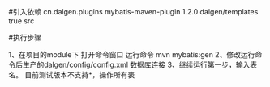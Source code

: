 #引入依赖
<build>
	<plugin>
			<groupId>cn.dalgen.plugins</groupId>
			<artifactId>mybatis-maven-plugin</artifactId>
			<version>1.2.0</version>
			<configuration>
				<templateDirectory>dalgen/templates</templateDirectory>
				<copyTemplate>true</copyTemplate>
				<outputDirectory>src</outputDirectory>
			</configuration>
		</plugin>
    </plugins>
</build>

#执行步骤

1、在项目的module下 打开命令窗口 运行命令 mvn mybatis:gen
2、修改运行命令后生产的dalgen/config/config.xml 数据库连接
3、继续运行第一步，输入表名。  目前测试版本不支持*，操作所有表


